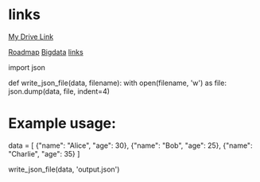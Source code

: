 # links
[My Drive Link](https://drive.google.com/drive/folders/1MWg0PLcXU5NQ7u4gFQ09MPXt3xrc2HmK?usp=sharing)

[Roadmap](https://roadmap.sh/)
[Bigdata](https://github.com/datastacktv/data-engineer-roadmap)
[links](https://github.com/thapatechnical/reactfirebaseYoutube/)

import json

def write_json_file(data, filename):
    with open(filename, 'w') as file:
        json.dump(data, file, indent=4)

# Example usage:
data = [
    {"name": "Alice", "age": 30},
    {"name": "Bob", "age": 25},
    {"name": "Charlie", "age": 35}
]

write_json_file(data, 'output.json')

